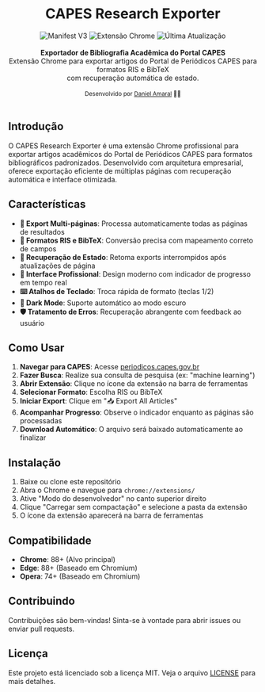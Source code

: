 <div align="center">
<h1>CAPES Research Exporter</h1>
    <img src="https://img.shields.io/badge/manifest-v3-green.svg" alt="Manifest V3" />
    <img src="https://img.shields.io/badge/browser-chrome-blue.svg" alt="Extensão Chrome" />
    <img src="https://img.shields.io/github/last-commit/damarals/capes-research-exporter/main?label=%C3%BAltima%20atualiza%C3%A7%C3%A3o&color=blue" alt="Última Atualização" />
</div>
<br />
<div align="center"><strong>Exportador de Bibliografia Acadêmica do Portal CAPES</strong></div>
<div align="center">Extensão Chrome para exportar artigos do Portal de Periódicos CAPES para formatos RIS e BibTeX<br/> com recuperação automática de estado.</div>
<br />
<div align="center">
  <sub>Desenvolvido por <a href="https://github.com/damarals">Daniel Amaral</a> 👨‍💻</sub>
</div>
<br />

## Introdução

O CAPES Research Exporter é uma extensão Chrome profissional para exportar artigos acadêmicos do Portal de Periódicos CAPES para formatos bibliográficos padronizados. Desenvolvido com arquitetura empresarial, oferece exportação eficiente de múltiplas páginas com recuperação automática e interface otimizada.

## Características

- **🔄 Export Multi-páginas**: Processa automaticamente todas as páginas de resultados
- **📄 Formatos RIS e BibTeX**: Conversão precisa com mapeamento correto de campos
- **💾 Recuperação de Estado**: Retoma exports interrompidos após atualizações de página
- **🎨 Interface Profissional**: Design moderno com indicador de progresso em tempo real
- **⌨️ Atalhos de Teclado**: Troca rápida de formato (teclas 1/2)
- **🌙 Dark Mode**: Suporte automático ao modo escuro
- **🛡️ Tratamento de Erros**: Recuperação abrangente com feedback ao usuário

## Como Usar

1. **Navegar para CAPES**: Acesse [periodicos.capes.gov.br](https://www.periodicos.capes.gov.br)
2. **Fazer Busca**: Realize sua consulta de pesquisa (ex: "machine learning")
3. **Abrir Extensão**: Clique no ícone da extensão na barra de ferramentas
4. **Selecionar Formato**: Escolha RIS ou BibTeX
5. **Iniciar Export**: Clique em "📥 Export All Articles"
6. **Acompanhar Progresso**: Observe o indicador enquanto as páginas são processadas
7. **Download Automático**: O arquivo será baixado automaticamente ao finalizar

## Instalação

1. Baixe ou clone este repositório
2. Abra o Chrome e navegue para `chrome://extensions/`
3. Ative "Modo do desenvolvedor" no canto superior direito
4. Clique "Carregar sem compactação" e selecione a pasta da extensão
5. O ícone da extensão aparecerá na barra de ferramentas


## Compatibilidade

- **Chrome**: 88+ (Alvo principal)
- **Edge**: 88+ (Baseado em Chromium)
- **Opera**: 74+ (Baseado em Chromium)

## Contribuindo

Contribuições são bem-vindas! Sinta-se à vontade para abrir issues ou enviar pull requests.

## Licença

Este projeto está licenciado sob a licença MIT. Veja o arquivo [LICENSE](LICENSE) para mais detalhes.